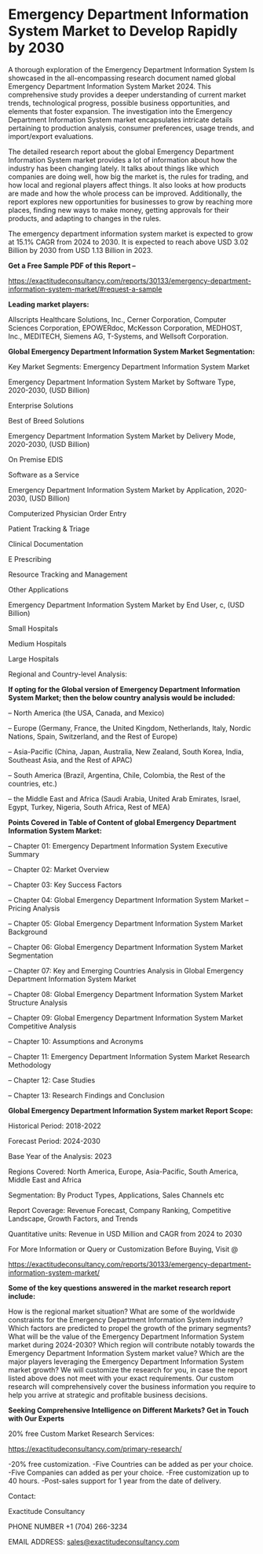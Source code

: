 # Emergency Department Information System Market to Develop Rapidly by 2030

A thorough exploration of the Emergency Department Information System Is showcased  in the all-encompassing research document named global Emergency Department Information System Market 2024. This comprehensive study provides a deeper understanding of current market trends, technological progress, possible business opportunities, and elements that foster expansion. The investigation into the Emergency Department Information System market encapsulates intricate details pertaining to production analysis, consumer preferences, usage trends, and import/export evaluations.

The detailed research report about the global Emergency Department Information System market provides a lot of information about how the industry has been changing lately. It talks about things like which companies are doing well, how big the market is, the rules for trading, and how local and regional players affect things. It also looks at how products are made and how the whole process can be improved. Additionally, the report explores new opportunities for businesses to grow by reaching more places, finding new ways to make money, getting approvals for their products, and adapting to changes in the rules.

The emergency department information system market is expected to grow at 15.1% CAGR from 2024 to 2030. It is expected to reach above USD 3.02 Billion by 2030 from USD 1.13 Billion in 2023.

**Get a Free Sample PDF of this Report –**

https://exactitudeconsultancy.com/reports/30133/emergency-department-information-system-market/#request-a-sample

**Leading market players:**

Allscripts Healthcare Solutions, Inc., Cerner Corporation, Computer Sciences Corporation, EPOWERdoc, McKesson Corporation, MEDHOST, Inc., MEDITECH, Siemens AG, T-Systems, and Wellsoft Corporation.

**Global Emergency Department Information System Market Segmentation:**

Key Market Segments: Emergency Department Information System Market

Emergency Department Information System Market by Software Type, 2020-2030, (USD Billion)

Enterprise Solutions

Best of Breed Solutions

Emergency Department Information System Market by Delivery Mode, 2020-2030, (USD Billion)

On Premise EDIS

Software as a Service

Emergency Department Information System Market by Application, 2020-2030, (USD Billion)

Computerized Physician Order Entry

Patient Tracking & Triage

Clinical Documentation

E Prescribing

Resource Tracking and Management

Other Applications

Emergency Department Information System Market by End User, c, (USD Billion)

Small Hospitals

Medium Hospitals

Large Hospitals

Regional and Country-level Analysis:

**If opting for the Global version of Emergency Department Information System Market; then the below country analysis would be included:**

– North America (the USA, Canada, and Mexico)

– Europe (Germany, France, the United Kingdom, Netherlands, Italy, Nordic Nations, Spain, Switzerland, and the Rest of Europe)

– Asia-Pacific (China, Japan, Australia, New Zealand, South Korea, India, Southeast Asia, and the Rest of APAC)

– South America (Brazil, Argentina, Chile, Colombia, the Rest of the countries, etc.)

– the Middle East and Africa (Saudi Arabia, United Arab Emirates, Israel, Egypt, Turkey, Nigeria, South Africa, Rest of MEA)

**Points Covered in Table of Content of global Emergency Department Information System Market:**

– Chapter 01:  Emergency Department Information System Executive Summary

– Chapter 02: Market Overview

– Chapter 03: Key Success Factors

– Chapter 04: Global Emergency Department Information System Market – Pricing Analysis

– Chapter 05: Global Emergency Department Information System Market Background

– Chapter 06: Global Emergency Department Information System Market Segmentation

– Chapter 07: Key and Emerging Countries Analysis in Global Emergency Department Information System Market

– Chapter 08: Global Emergency Department Information System Market Structure Analysis

– Chapter 09: Global Emergency Department Information System Market Competitive Analysis

– Chapter 10: Assumptions and Acronyms

– Chapter 11: Emergency Department Information System Market Research Methodology

– Chapter 12: Case Studies

– Chapter 13: Research Findings and Conclusion

**Global Emergency Department Information System market Report Scope:**

Historical Period: 2018-2022

Forecast Period: 2024-2030

Base Year of the Analysis: 2023

Regions Covered: North America, Europe, Asia-Pacific, South America, Middle East and Africa

Segmentation: By Product Types, Applications, Sales Channels etc

Report Coverage: Revenue Forecast, Company Ranking, Competitive Landscape, Growth Factors, and Trends

Quantitative units: Revenue in USD Million and CAGR from 2024 to 2030

For More Information or Query or Customization Before Buying, Visit @

https://exactitudeconsultancy.com/reports/30133/emergency-department-information-system-market/

**Some of the key questions answered in the market research report include:**

How is the regional market situation?
What are some of the worldwide constraints for the Emergency Department Information System industry?
Which factors are predicted to propel the growth of the primary segments?
What will be the value of the Emergency Department Information System market during 2024-2030?
Which region will contribute notably towards the Emergency Department Information System market value?
Which are the major players leveraging the Emergency Department Information System market growth?
We will customize the research for you, in case the report listed above does not meet with your exact requirements. Our custom research will comprehensively cover the business information you require to help you arrive at strategic and profitable business decisions.

**Seeking Comprehensive Intelligence on Different Markets? Get in Touch with Our Experts**

20% free Custom Market Research Services:

https://exactitudeconsultancy.com/primary-research/

-20% free customization.
-Five Countries can be added as per your choice.
-Five Companies can added as per your choice.
-Free customization up to 40 hours.
-Post-sales support for 1 year from the date of delivery.

Contact:

Exactitude Consultancy

PHONE NUMBER +1 (704) 266-3234

EMAIL ADDRESS: sales@exactitudeconsultancy.com
